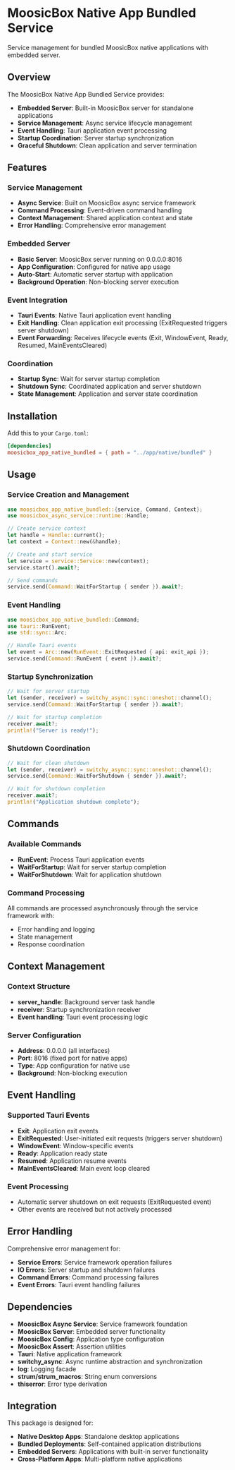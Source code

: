 # MoosicBox Native App Bundled Service

Service management for bundled MoosicBox native applications with embedded server.

## Overview

The MoosicBox Native App Bundled Service provides:

- **Embedded Server**: Built-in MoosicBox server for standalone applications
- **Service Management**: Async service lifecycle management
- **Event Handling**: Tauri application event processing
- **Startup Coordination**: Server startup synchronization
- **Graceful Shutdown**: Clean application and server termination

## Features

### Service Management

- **Async Service**: Built on MoosicBox async service framework
- **Command Processing**: Event-driven command handling
- **Context Management**: Shared application context and state
- **Error Handling**: Comprehensive error management

### Embedded Server

- **Basic Server**: MoosicBox server running on 0.0.0.0:8016
- **App Configuration**: Configured for native app usage
- **Auto-Start**: Automatic server startup with application
- **Background Operation**: Non-blocking server execution

### Event Integration

- **Tauri Events**: Native Tauri application event handling
- **Exit Handling**: Clean application exit processing (ExitRequested triggers server shutdown)
- **Event Forwarding**: Receives lifecycle events (Exit, WindowEvent, Ready, Resumed, MainEventsCleared)

### Coordination

- **Startup Sync**: Wait for server startup completion
- **Shutdown Sync**: Coordinated application and server shutdown
- **State Management**: Application and server state coordination

## Installation

Add this to your `Cargo.toml`:

```toml
[dependencies]
moosicbox_app_native_bundled = { path = "../app/native/bundled" }
```

## Usage

### Service Creation and Management

```rust
use moosicbox_app_native_bundled::{service, Command, Context};
use moosicbox_async_service::runtime::Handle;

// Create service context
let handle = Handle::current();
let context = Context::new(&handle);

// Create and start service
let service = service::Service::new(context);
service.start().await?;

// Send commands
service.send(Command::WaitForStartup { sender }).await?;
```

### Event Handling

```rust
use moosicbox_app_native_bundled::Command;
use tauri::RunEvent;
use std::sync::Arc;

// Handle Tauri events
let event = Arc::new(RunEvent::ExitRequested { api: exit_api });
service.send(Command::RunEvent { event }).await?;
```

### Startup Synchronization

```rust
// Wait for server startup
let (sender, receiver) = switchy_async::sync::oneshot::channel();
service.send(Command::WaitForStartup { sender }).await?;

// Wait for startup completion
receiver.await?;
println!("Server is ready!");
```

### Shutdown Coordination

```rust
// Wait for clean shutdown
let (sender, receiver) = switchy_async::sync::oneshot::channel();
service.send(Command::WaitForShutdown { sender }).await?;

// Wait for shutdown completion
receiver.await?;
println!("Application shutdown complete");
```

## Commands

### Available Commands

- **RunEvent**: Process Tauri application events
- **WaitForStartup**: Wait for server startup completion
- **WaitForShutdown**: Wait for application shutdown

### Command Processing

All commands are processed asynchronously through the service framework with:

- Error handling and logging
- State management
- Response coordination

## Context Management

### Context Structure

- **server_handle**: Background server task handle
- **receiver**: Startup synchronization receiver
- **Event handling**: Tauri event processing logic

### Server Configuration

- **Address**: 0.0.0.0 (all interfaces)
- **Port**: 8016 (fixed port for native apps)
- **Type**: App configuration for native use
- **Background**: Non-blocking execution

## Event Handling

### Supported Tauri Events

- **Exit**: Application exit events
- **ExitRequested**: User-initiated exit requests (triggers server shutdown)
- **WindowEvent**: Window-specific events
- **Ready**: Application ready state
- **Resumed**: Application resume events
- **MainEventsCleared**: Main event loop cleared

### Event Processing

- Automatic server shutdown on exit requests (ExitRequested event)
- Other events are received but not actively processed

## Error Handling

Comprehensive error management for:

- **Service Errors**: Service framework operation failures
- **IO Errors**: Server startup and shutdown failures
- **Command Errors**: Command processing failures
- **Event Errors**: Tauri event handling failures

## Dependencies

- **MoosicBox Async Service**: Service framework foundation
- **MoosicBox Server**: Embedded server functionality
- **MoosicBox Config**: Application type configuration
- **MoosicBox Assert**: Assertion utilities
- **Tauri**: Native application framework
- **switchy_async**: Async runtime abstraction and synchronization
- **log**: Logging facade
- **strum/strum_macros**: String enum conversions
- **thiserror**: Error type derivation

## Integration

This package is designed for:

- **Native Desktop Apps**: Standalone desktop applications
- **Bundled Deployments**: Self-contained application distributions
- **Embedded Servers**: Applications with built-in server functionality
- **Cross-Platform Apps**: Multi-platform native applications
